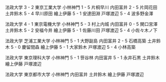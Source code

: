 法政大学 3 - 2 東京工業大学
小林神門 1 - 5 片桐早川
内田富井 2 - 5 片岡花田
土井鈴木 5 - 4 早川原田
繪上伊藤 5 - 1 安達田淵
戸塚渡辺 5 - 4 波多野金澤

法政大学 4 - 1 東京電機大学
小林神門 5 - 3 村上内城
内田富井 0 - 5 関口宮澤
土井鈴木 5 - 2 安福今井
繪上伊藤 5 - 1 佐藤川田
戸塚渡辺 5 - 4 小佐々木ノ下

法政大学 芝浦工業大学
小林神門 5 - 1 大野副島
内田富井 2 - 5 石橋高築
土井鈴木 5 - 0 慶留間森
繪上伊藤 5 - 1 大家鈴木
戸塚渡辺 5 - 4 小林高築

法政大学 東京理科大学
小林神門 5 - 1 笹谷林
内田富井 5 - 1 永井石黒
土井鈴木
繪上伊藤
戸塚渡辺

法政大学 東京都市大学
小林神門
内田富井
土井鈴木
繪上伊藤
戸塚渡辺
